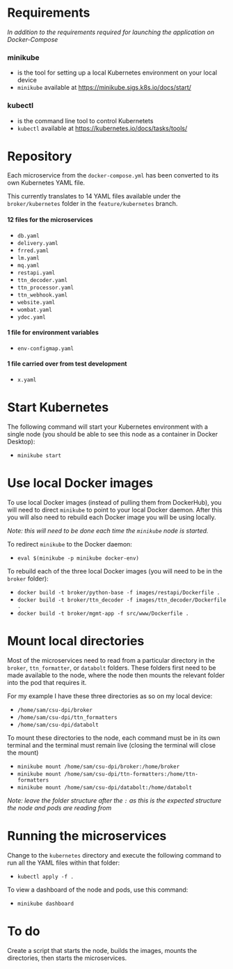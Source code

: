 # Requirements

*In addition to the requirements required for launching the application on Docker-Compose*

### minikube

- is the tool for setting up a local Kubernetes environment on your local device
- `minikube` available at https://minikube.sigs.k8s.io/docs/start/

### kubectl

- is the command line tool to control Kubernetets
- `kubectl` available at https://kubernetes.io/docs/tasks/tools/

# Repository

Each microservice from the `docker-compose.yml` has been converted to its own Kubernetes YAML file.

This currently translates to 14 YAML files available under the `broker/kubernetes` folder in the `feature/kubernetes`
branch.

#### 12 files for the microservices

- `db.yaml`
- `delivery.yaml`
- `frred.yaml`
- `lm.yaml`
- `mq.yaml`
- `restapi.yaml`
- `ttn_decoder.yaml`
- `ttn_processor.yaml`
- `ttn_webhook.yaml`
- `website.yaml`
- `wombat.yaml`
- `ydoc.yaml`

#### 1 file for environment variables

- `env-configmap.yaml`

#### 1 file carried over from test development

- `x.yaml`

# Start Kubernetes

The following command will start your Kubernetes environment with a single node (you should be able to see this node as
a container in Docker Desktop):

- `minikube start`

# Use local Docker images

To use local Docker images (instead of pulling them from DockerHub), you will need to direct `minikube` to point to your
local Docker daemon. After this you will also need to rebuild each Docker image you will be using locally.

*Note: this will need to be done each time the `minikube` node is started.*

To redirect `minikube` to the Docker daemon:

- `eval $(minikube -p minikube docker-env) `

To rebuild each of the three local Docker images (you will need to be in the `broker` folder):

- `docker build -t broker/python-base -f images/restapi/Dockerfile .`
- `docker build -t broker/ttn_decoder -f images/ttn_decoder/Dockerfile .`
- `docker build -t broker/mgmt-app -f src/www/Dockerfile .`

# Mount local directories

Most of the microservices need to read from a particular directory in the `broker`, `ttn_formatter`, or `databolt` folders. These folders first need to be
made available to the node, where the node then mounts the relevant folder into the pod that requires it.

For my example I have these three directories as so on my local device:

- `/home/sam/csu-dpi/broker`
- `/home/sam/csu-dpi/ttn_formatters`
- `/home/sam/csu-dpi/databolt`

To mount these directories to the node, each command must be in its own terminal and the terminal must remain live (closing the terminal will close the mount)

- `minikube mount /home/sam/csu-dpi/broker:/home/broker`
- `minikube mount /home/sam/csu-dpi/ttn-formatters:/home/ttn-formatters`
- `minikube mount /home/sam/csu-dpi/databolt:/home/databolt`

*Note: leave the folder structure after the `:` as this is the expected structure the node and pods are reading from*

# Running the microservices

Change to the `kubernetes` directory and execute the following command to run all the YAML files within that folder:

- `kubectl apply -f .`

To view a dashboard of the node and pods, use this command:

- `minikube dashboard`

# To do

Create a script that starts the node, builds the images, mounts the directories, then starts the microservices.